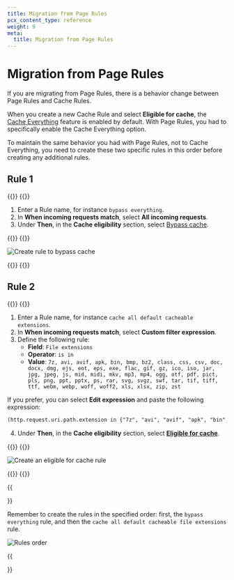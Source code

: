 ```yaml
---
title: Migration from Page Rules
pcx_content_type: reference
weight: 9
meta:
  title: Migration from Page Rules
---
```


# Migration from Page Rules

If you are migrating from Page Rules, there is a behavior change between Page Rules and Cache Rules. 

When you create a new Cache Rule and select **Eligible for cache**, the [Cache Everything](/cache/how-to/edge-browser-cache-ttl/create-page-rules/#cache-everything) feature is enabled by default. With Page Rules, you had to specifically enable the Cache Everything option.

To maintain the same behavior you had with Page Rules, not to Cache Everything, you need to create these two specific rules in this order before creating any additional rules.

## Rule 1 

{{<tabs labels="Dashboard | Visual guide">}}
{{<tab label="dashboard" no-code="true">}}

1. Enter a Rule name, for instance `bypass everything`.
2. In **When incoming requests match**, select **All incoming requests**.
3. Under **Then**, in the **Cache eligibility** section, select [Bypass cache](/cache/how-to/cache-rules/settings/#bypass-cache).

{{</tab>}}
{{<tab label="visual guide" no-code="true">}}

![Create rule to bypass cache](/images/cache/first-rule.png)

{{</tab>}}
{{</tabs>}}

## Rule 2

{{<tabs labels="Dashboard | Visual guide">}}
{{<tab label="dashboard" no-code="true">}}

1. Enter a Rule name, for instance `cache all default cacheable extensions`.
2. In **When incoming requests match**, select **Custom filter expression**. 
3. Define the following rule: 
    - **Field**: `File extensions`
    - **Operator**: `is in`
    - **Value**: `7z, avi, avif, apk, bin, bmp, bz2, class, css, csv, doc, docx, dmg, ejs, eot, eps, exe, flac, gif, gz, ico, iso, jar, jpg, jpeg, js, mid, midi, mkv, mp3, mp4, ogg, otf, pdf, pict, pls, png, ppt, pptx, ps, rar, svg, svgz, swf, tar, tif, tiff, ttf, webm, webp, woff, woff2, xls, xlsx, zip, zst`

If you prefer, you can select **Edit expression** and paste the following expression:

```txt
(http.request.uri.path.extension in {"7z", "avi", "avif", "apk", "bin", "bmp", "bz2", "class", "css", "csv", "doc", "docx", "dmg", "ejs", "eot", "eps", "exe", "flac", "gif", "gz", "ico", "iso", "jar", "jpg", "jpeg", "js", "mid", "midi", "mkv", "mp3", "mp4", "ogg", "otf", "pdf", "pict", "pls", "png", "ppt", "pptx", "ps", "rar", "svg", "svgz", "swf", "tar", "tif", "tiff", "ttf", "webm", "webp", "woff", "woff2", "xls", "xlsx", "zip", "zst"})
```

4. Under **Then**, in the **Cache eligibility** section, select [**Eligible for cache**](/cache/how-to/cache-rules/settings/#eligible-for-cache-settings).

{{</tab>}}
{{<tab label="visual guide" no-code="true">}}

![Create an eligible for cache rule](/images/cache/second-rule.png)

{{</tab>}}
{{</tabs>}}

{{<Aside type="note" header="Note">}}

Remember to create the rules in the specified order: first, the `bypass everything` rule, and then the `cache all default cacheable file extensions` rule.

![Rules order](/images/cache/rule-order.png)

{{</Aside>}}

